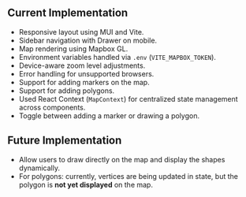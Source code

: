 ## Current Implementation

- Responsive layout using MUI and Vite.
- Sidebar navigation with Drawer on mobile.
- Map rendering using Mapbox GL.
- Environment variables handled via `.env` (`VITE_MAPBOX_TOKEN`).
- Device-aware zoom level adjustments.
- Error handling for unsupported browsers.
- Support for adding markers on the map.
- Support for adding polygons.
- Used React Context (`MapContext`) for centralized state management across components.
- Toggle between adding a marker or drawing a polygon.

## Future Implementation

- Allow users to draw directly on the map and display the shapes dynamically.
- For polygons: currently, vertices are being updated in state, but the polygon is **not yet displayed** on the map.
